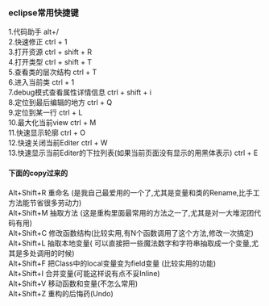 ### eclipse常用快捷键
1.代码助手 alt+/ <br>
2.快速修正 ctrl + 1 <br>
3.打开资源 ctrl + shift + R <br>
4.打开类型 ctrl + shift + T <br>
5.查看类的层次结构 ctrl + T <br>
6.进入当前类 ctrl + 1 <br>
7.debug模式查看属性详情信息 ctrl + shift + i <br>
8.定位到最后编辑的地方 ctrl + Q <br>
9.定位到某一行 ctrl + L <br>
10.最大化当前view ctrl + M <br>
11.快速显示轮廓 ctrl + O <br>
12.快速关闭当前Editer ctrl + W <br>
13.快速显示当前Editer的下拉列表(如果当前页面没有显示的用黑体表示) ctrl + E <br>

#### 下面的copy过来的
Alt+Shift+R 重命名 (是我自己最爱用的一个了,尤其是变量和类的Rename,比手工方法能节省很多劳动力) <br>
Alt+Shift+M 抽取方法 (这是重构里面最常用的方法之一了,尤其是对一大堆泥团代码有用) <br>
Alt+Shift+C 修改函数结构(比较实用,有N个函数调用了这个方法,修改一次搞定) <br>
Alt+Shift+L 抽取本地变量( 可以直接把一些魔法数字和字符串抽取成一个变量,尤其是多处调用的时候) <br>
Alt+Shift+F 把Class中的local变量变为field变量 (比较实用的功能) <br>
Alt+Shift+I 合并变量(可能这样说有点不妥Inline) <br>
Alt+Shift+V 移动函数和变量(不怎么常用) <br>
Alt+Shift+Z 重构的后悔药(Undo) <br>
